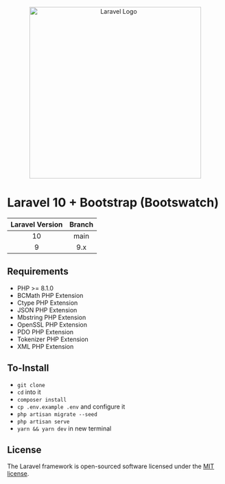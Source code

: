 <p align="center"><a href="https://laravel.com" target="_blank"><img src="https://raw.githubusercontent.com/laravel/art/master/logo-lockup/5%20SVG/2%20CMYK/1%20Full%20Color/laravel-logolockup-cmyk-red.svg" width="400" alt="Laravel Logo"></a></p>

# Laravel 10 + Bootstrap (Bootswatch)

| Laravel Version | Branch |
|:---------------:|:------:|
| 10              | main   |
| 9               | 9.x    |

## Requirements

- PHP >= 8.1.0
- BCMath PHP Extension
- Ctype PHP Extension
- JSON PHP Extension
- Mbstring PHP Extension
- OpenSSL PHP Extension
- PDO PHP Extension
- Tokenizer PHP Extension
- XML PHP Extension

## To-Install

- `git clone`
- `cd` into it
- `composer install`
- `cp .env.example .env` and configure it
- `php artisan migrate --seed`
- `php artisan serve`
- `yarn && yarn dev` in new terminal

## License

The Laravel framework is open-sourced software licensed under the [MIT license](https://opensource.org/licenses/MIT).
